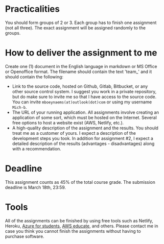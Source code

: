 # Practicalities
You should form groups of 2 or 3. Each group has to finish one assignment (not all three). The exact assignment will be assigned randomly to the groups. 

# How to deliver the assignment to me
Create one (1) document in the English language in markdown or MS Office or Openoffice format. The filename should contain the text 'team_<yourteamnumber>' and it should contain the following:
* Link to the source code, hosted on Github, Gitlab, Bitbucket, or any other source control system. I suggest you work in a private repository, but do make sure to invite me so that I have access to the source code. You can invite `mboeynaems(at)outlook(dot)com` or using my username `Mich-b`. 
* The URL of your running application. All assignments involve creating an application of some sort, which must be hosted on the Internet. Several free options to host a website exist (AWS, Netlify, etc.). 
* A high-quality description of the assignment and the results. You should treat me as a customer of yours. I expect a description of the development steps you took. In addition for assignment #2, I expect a detailed description of the results (advantages - disadvantages) along with a recommendation. 

# Deadline
This assignment counts as 45% of the total course grade. The submission deadline is March 18th, 23:59.

# Tools
All of the assignments can be finished by using free tools such as Netlify, Heroku, [Azure for students](https://azure.microsoft.com/en-us/free/students/), [AWS educate](https://aws.amazon.com/education/awseducate/), and others. Please contact me in case you think you cannot finish the assignments without having to purchase software. 